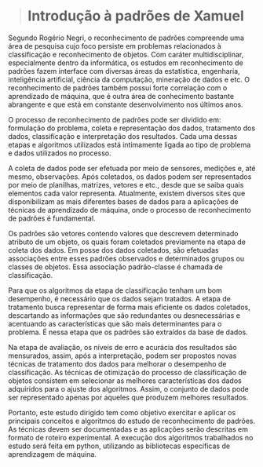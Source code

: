 <style>
    main {
        text-align: justify;
    }
</style>


> # Introdução à padrões de Xamuel

Segundo Rogério Negri, o reconhecimento de padrões compreende uma área de pesquisa cujo foco persiste em problemas relacionados à classificação e reconhecimento de objetos. Com caráter multidisciplinar, especialmente dentro da informática, os estudos em reconhecimento de padrões fazem interface com diversas áreas da estatística, engenharia, inteligência artificial, ciência da computação, mineração de dados e etc. O reconhecimento de padrões também possui forte correlação com o aprendizado de máquina, que é outra área de conhecimento bastante abrangente e que está em constante desenvolvimento nos últimos anos.

O processo de reconhecimento de padrões pode ser dividido em: formulação do problema, coleta e representação dos dados, tratamento dos dados, classificação e interpretação dos resultados. Cada uma dessas etapas e algoritmos utilizados está intimamente ligada ao tipo de problema e dados utilizados no processo.

A coleta de dados pode ser efetuada por meio de sensores, medições e, até mesmo, observações. Após coletados, os dados podem ser representados por meio de planilhas, matrizes, vetores e etc., desde que se saiba quais elementos cada valor representa. Atualmente, existem diversos sites que disponibilizam as mais diferentes bases de dados para a aplicações de técnicas de aprendizado de máquina, onde o processo de reconhecimento de padrões é fundamental. 

Os padrões são vetores contendo valores que descrevem determinado atributo de um objeto, os quais foram coletados previamente na etapa de coleta dos dados. Em posse dos dados coletados, são efetuadas associações entre esses padrões observados e determinados grupos ou classes de objetos. Essa associação padrão-classe é chamada de classificação. 

Para que os algoritmos da etapa de classificação tenham um bom desempenho, é necessário que os dados sejam tratados. A etapa de tratamento busca representar de forma mais eficiente os dados coletados, descartando as informações que são redundantes ou desnecessárias e acentuando as características que são mais determinantes para o problema. É nessa etapa que os padrões são extraídos da base de dados.

Na etapa de avaliação, os níveis de erro e acurácia dos resultados são mensurados, assim, após a interpretação, podem ser propostos novas técnicas de tratamento dos dados para melhorar o desempenho de classificação. As técnicas de otimização do processo de classificação de objetos consistem em selecionar as melhores características dos dados adquiridos para o ajuste dos algoritmos. Assim, o conjunto de dados pode ser representado apenas por aqueles que produzem melhores resultados.

Portanto, este estudo dirigido tem como objetivo exercitar e aplicar os principais conceitos e algoritmos do estudo de reconhecimento de padrões. As técnicas devem ser documentadas e as aplicações serão descritas em formato de roteiro experimental. A execução dos algoritmos trabalhados no estudo será feita em python, utilizando as bibliotecas específicas de aprendizagem de máquina. 
